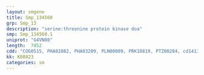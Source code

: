 ```yaml
---
layout: smgene
title: Smp_134560
grp: Smp_13
description: "serine:threonine protein kinase doa"
smp: Smp_134560.1
uniprot: "G4VN08"
length:  7452
cdd: "COG0515, PHA02882, PHA03209, PLN00009, PRK10819, PTZ00284, cd14134, cl21453, pfam00069, pfam05110, smart00220"
kk: K08823
categories: sm
---
```

